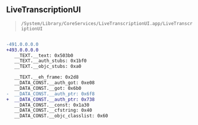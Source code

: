 ## LiveTranscriptionUI

> `/System/Library/CoreServices/LiveTranscriptionUI.app/LiveTranscriptionUI`

```diff

-491.0.0.0.0
+493.0.0.0.0
   __TEXT.__text: 0x503b0
   __TEXT.__auth_stubs: 0x1bf0
   __TEXT.__objc_stubs: 0xa0

   __TEXT.__eh_frame: 0x2d8
   __DATA_CONST.__auth_got: 0xe08
   __DATA_CONST.__got: 0x6b0
-  __DATA_CONST.__auth_ptr: 0x6f8
+  __DATA_CONST.__auth_ptr: 0x738
   __DATA_CONST.__const: 0x1a30
   __DATA_CONST.__cfstring: 0x40
   __DATA_CONST.__objc_classlist: 0x60

```
